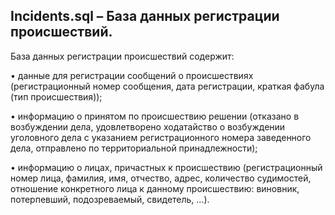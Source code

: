 <h2>Incidents.sql – База данных регистрации происшествий.</h2>

База данных регистрации происшествий содержит:

• данные для регистрации сообщений о происшествиях (регистрационный номер сообщения, дата регистрации, краткая фабула (тип происшествия));

• информацию о принятом по происшествию решении (отказано в возбуждении дела, удовлетворено ходатайство о возбуждении уголовного дела с указанием регистрационного номера заведенного дела, отправлено по территориальной принадлежности);

• информацию о лицах, причастных к происшествию (регистрационный номер лица, фамилия, имя, отчество, адрес, количество судимостей, отношение конкретного лица к данному происшествию: виновник, потерпевший, подозреваемый, свидетель, ...).
